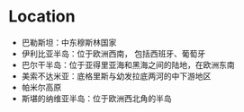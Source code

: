 # Location


- 巴勒斯坦：中东穆斯林国家
- 伊利比亚半岛：位于欧洲西南， 包括西班牙、葡萄牙
- 巴尔干半岛：位于亚得里亚海和黑海之间的陆地，在欧洲东南
- 美索不达米亚：底格里斯与幼发拉底两河的中下游地区
- 帕米尔高原
- 斯堪的纳维亚半岛：位于欧洲西北角的半岛

